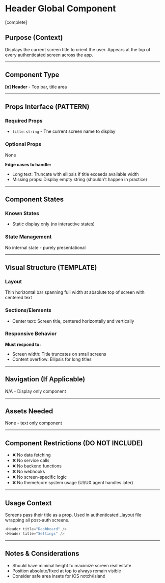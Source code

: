 # Header Global Component
[complete]


## Purpose (Context)
Displays the current screen title to orient the user. Appears at the top of every authenticated screen across the app.

---

## Component Type
**[x] Header** - Top bar, title area

---

## Props Interface (PATTERN)

### Required Props
- `title`: `string` - The current screen name to display

### Optional Props  
None

**Edge cases to handle:**
- Long text: Truncate with ellipsis if title exceeds available width
- Missing props: Display empty string (shouldn't happen in practice)

---

## Component States

### Known States
- Static display only (no interactive states)

### State Management
No internal state - purely presentational

---

## Visual Structure (TEMPLATE)

### Layout
Thin horizontal bar spanning full width at absolute top of screen with centered text

### Sections/Elements
- Center text: Screen title, centered horizontally and vertically

### Responsive Behavior
**Must respond to:** 
- Screen width: Title truncates on small screens
- Content overflow: Ellipsis for long titles

---

## Navigation (If Applicable)
N/A - Display only component

---

## Assets Needed
None - text only component

---

## Component Restrictions (DO NOT INCLUDE)
- ❌ No data fetching
- ❌ No service calls
- ❌ No backend functions
- ❌ No webhooks  
- ❌ No screen-specific logic
- ❌ No theme/core system usage (UI/UX agent handles later)

---

## Usage Context
Screens pass their title as a prop. Used in authenticated _layout file wrapping all post-auth screens.
```typescript
<Header title="Dashboard" />
<Header title="Settings" />
```

---

## Notes & Considerations
- Should have minimal height to maximize screen real estate
- Position absolute/fixed at top to always remain visible
- Consider safe area insets for iOS notch/island